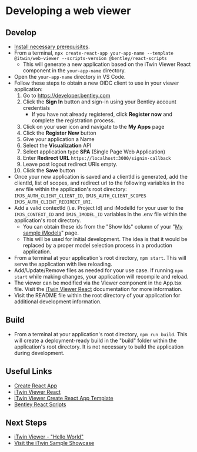 # Developing a web viewer

## Develop

- [Install necessary prerequisites]($docs/getting-started/development-prerequisites).
- From a terminal, `npx create-react-app your-app-name --template @itwin/web-viewer --scripts-version @bentley/react-scripts`
  - This will generate a new application based on the iTwin Viewer React component in the `your-app-name` directory.
- Open the `your-app-name` directory in VS Code.
- Follow these steps to obtain a new OIDC client to use in your viewer application:
  1. Go to https://developer.bentley.com
  2. Click the **Sign In** button and sign-in using your Bentley account credentials
      - If you have not already registered, click **Register now** and complete the registration process.
  3. Click on your user icon and navigate to the **My Apps** page
  4. Click the **Register New** button
  5. Give your application a Name
  6. Select the **Visualization** API
  7. Select application type **SPA** (Single Page Web Application)
  10. Enter **Redirect URL** `https://localhost:3000/signin-callback`
  11. Leave post logout redirect URIs empty.
  12. Click the **Save** button
- Once your new application is saved and a clientId is generated, add the clientId, list of scopes, and redirect url to the following variables in the .env file within the application's root directory: `IMJS_AUTH_CLIENT_CLIENT_ID`, `IMJS_AUTH_CLIENT_SCOPES`
`IMJS_AUTH_CLIENT_REDIRECT_URI`.
- Add a valid contextId (i.e. Project Id) and iModelId for your user to the `IMJS_CONTEXT_ID` and `IMJS_IMODEL_ID` variables in the .env file within the application's root directory.
  - You can obtain these ids from the "Show Ids" column of your "[My sample iModels](https://developer.bentley.com/my-imodels/)" page.
  - This will be used for initial development. The idea is that it would be replaced by a proper model selection process in a production application.
- From a terminal at your application's root directory, `npm start`. This will serve the application with live reloading.
- Add/Update/Remove files as needed for your use case. If running `npm start` while making changes, your application will recompile and reload.
- The viewer can be modified via the Viewer component in the App.tsx file. Visit the [iTwin Viewer React](https://www.npmjs.com/package/@itwin/web-viewer-react) documentation for more information.
- Visit the README file within the root directory of your application for additional development information.

## Build

- From a terminal at your application's root directory, `npm run build`. This will create a deployment-ready build in the "build" folder within the application's root directory. It is not necessary to build the application during development.

## Useful Links

- [Create React App](https://create-react-app.dev/)
- [iTwin Viewer React](https://www.npmjs.com/package/@itwin/web-viewer-react)
- [iTwin Viewer Create React App Template](https://www.npmjs.com/package/@itwin/cra-template-web-viewer)
- [Bentley React Scripts](https://www.npmjs.com/package/@bentley/react-scripts)

## Next Steps

- [iTwin Viewer - "Hello World"]($docs/learning/tutorials/hello-world-viewer/)
- [Visit the iTwin Sample Showcase](https://www.itwinjs.org/sample-showcase/)

